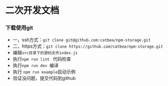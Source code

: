 # 二次开发文档

### 下载使用git
- 一，ssh方式：`git clone git@github.com:catbea/npm-storage.git`
- 二，https方式：`git clone https://github.com/catbea/npm-storage.git`
- 编辑`src目录下的源码文件index.js`
- 执行`npm run lint ` 代码检查
- 执行`npm run dev `编译
- 执行 `npm run example`启动示例
- 验证没问题，提交代码到github
